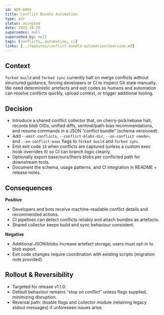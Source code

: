 ```yaml
---
id: ADR-0004
title: Conflict Bundle Automation
type: adr
status: accepted
date: 2025-10-20
supersedes: null
superseded_by: null
tags: [conflicts, automation, ci]
links: [../features/conflict-bundle-automation/overview.md]
---
```


## Context
`forked build` and `forked sync` currently halt on merge conflicts without structured guidance, forcing developers or CI to inspect Git state manually. We need deterministic artefacts and exit codes so humans and automation can resolve conflicts quickly, upload context, or trigger additional tooling.

## Decision
- Introduce a shared conflict collector that, on cherry-pick/rebase halt, records blob OIDs, unified diffs, sentinel/path-bias recommendations, and resume commands in a JSON “conflict bundle” (schema versioned).
- Add `--emit-conflicts`, `--conflict-blobs-dir`, `--on-conflict <mode>`, and `--on-conflict-exec` flags to `forked build` and `forked sync`.
- Emit exit code `10` when conflicts are captured (unless a custom exec hook overrides it) so CI can branch logic cleanly.
- Optionally export base/ours/theirs blobs per conflicted path for downstream tools.
- Document the schema, usage patterns, and CI integration in README + release notes.

## Consequences
**Positive**
- Developers and bots receive machine-readable conflict details and recommended actions.
- CI pipelines can detect conflicts reliably and attach bundles as artefacts.
- Shared collector keeps build and sync behaviour consistent.

**Negative**
- Additional JSON/blobs increase artefact storage; users must opt-in to blob export.
- Exit code changes require coordination with existing scripts (migration note provided).

## Rollout & Reversibility
- Targeted for release v1.1.0.
- Default behaviour remains “stop on conflict” unless flags supplied, minimizing disruption.
- Reversal path: disable flags and collector module (retaining legacy stdout messages) if unforeseen issues arise.
